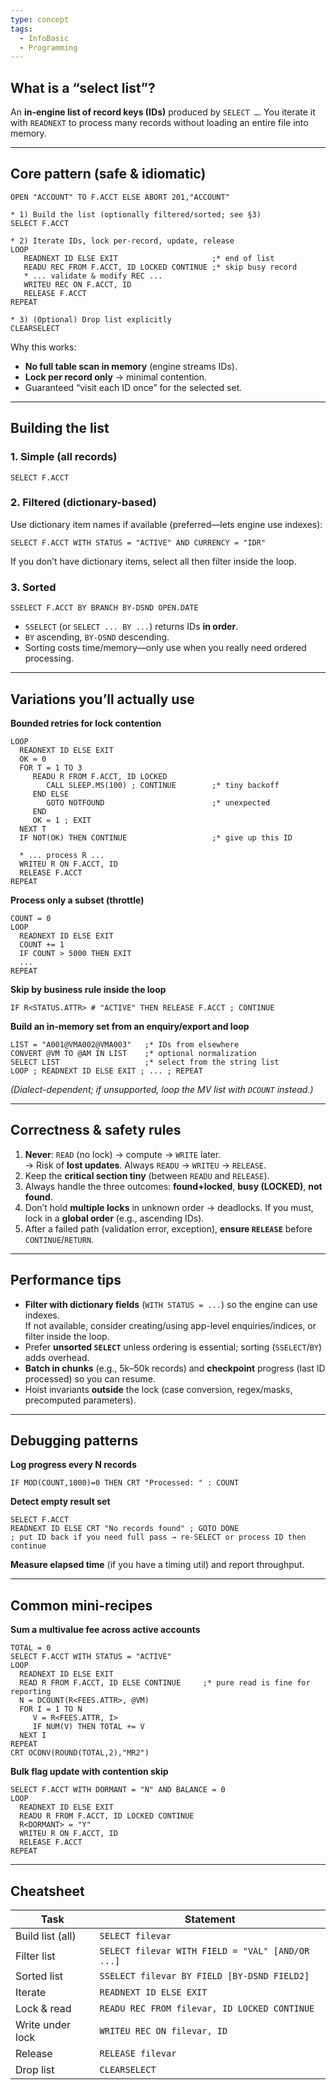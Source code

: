 ```yaml
---
type: concept
tags:
  - InfoBasic
  - Programming
---
```

## What is a “select list”?

An **in-engine list of record keys (IDs)** produced by `SELECT …`. You iterate it with `READNEXT` to process many records without loading an entire file into memory.

---
## Core pattern (safe & idiomatic)

```basic
OPEN "ACCOUNT" TO F.ACCT ELSE ABORT 201,"ACCOUNT"

* 1) Build the list (optionally filtered/sorted; see §3)
SELECT F.ACCT

* 2) Iterate IDs, lock per-record, update, release
LOOP
   READNEXT ID ELSE EXIT                     ;* end of list
   READU REC FROM F.ACCT, ID LOCKED CONTINUE ;* skip busy record
   * ... validate & modify REC ...
   WRITEU REC ON F.ACCT, ID
   RELEASE F.ACCT
REPEAT

* 3) (Optional) Drop list explicitly
CLEARSELECT
```

Why this works:

- **No full table scan in memory** (engine streams IDs).
- **Lock per record only** → minimal contention.
- Guaranteed “visit each ID once” for the selected set.

---
## Building the list

### 1. Simple (all records)

```basic
SELECT F.ACCT
```

### 2. Filtered (dictionary-based)

Use dictionary item names if available (preferred—lets engine use indexes):

```basic
SELECT F.ACCT WITH STATUS = "ACTIVE" AND CURRENCY = "IDR"
```

If you don’t have dictionary items, select all then filter inside the loop.

### 3. Sorted

```basic
SSELECT F.ACCT BY BRANCH BY-DSND OPEN.DATE
```

- `SSELECT` (or `SELECT ... BY ...`) returns IDs **in order**.
- `BY` ascending, `BY-DSND` descending.
- Sorting costs time/memory—only use when you really need ordered processing.

---
## Variations you’ll actually use

**Bounded retries for lock contention**

```basic
LOOP
  READNEXT ID ELSE EXIT
  OK = 0
  FOR T = 1 TO 3
     READU R FROM F.ACCT, ID LOCKED
        CALL SLEEP.MS(100) ; CONTINUE        ;* tiny backoff
     END ELSE
        GOTO NOTFOUND                        ;* unexpected
     END
     OK = 1 ; EXIT
  NEXT T
  IF NOT(OK) THEN CONTINUE                   ;* give up this ID

  * ... process R ...
  WRITEU R ON F.ACCT, ID
  RELEASE F.ACCT
REPEAT
```

**Process only a subset (throttle)**

```basic
COUNT = 0
LOOP
  READNEXT ID ELSE EXIT
  COUNT += 1
  IF COUNT > 5000 THEN EXIT
  ...
REPEAT
```

**Skip by business rule inside the loop**

```basic
IF R<STATUS.ATTR> # "ACTIVE" THEN RELEASE F.ACCT ; CONTINUE
```

**Build an in-memory set from an enquiry/export and loop**

```basic
LIST = "A001@VMA002@VMA003"   ;* IDs from elsewhere
CONVERT @VM TO @AM IN LIST    ;* optional normalization
SELECT LIST                   ;* select from the string list
LOOP ; READNEXT ID ELSE EXIT ; ... ; REPEAT
```

_(Dialect-dependent; if unsupported, loop the MV list with `DCOUNT` instead.)_

---
## Correctness & safety rules

1. **Never**: `READ` (no lock) → compute → `WRITE` later.  
    → Risk of **lost updates**. Always `READU` → `WRITEU` → `RELEASE`.
2. Keep the **critical section tiny** (between `READU` and `RELEASE`).
3. Always handle the three outcomes: **found+locked**, **busy (LOCKED)**, **not found**.
4. Don’t hold **multiple locks** in unknown order → deadlocks. If you must, lock in a **global order** (e.g., ascending IDs).
5. After a failed path (validation error, exception), **ensure `RELEASE`** before `CONTINUE`/`RETURN`.

---
## Performance tips

- **Filter with dictionary fields** (`WITH STATUS = ...`) so the engine can use indexes.  
    If not available, consider creating/using app-level enquiries/indices, or filter inside the loop.
- Prefer **unsorted `SELECT`** unless ordering is essential; sorting (`SSELECT`/`BY`) adds overhead.
- **Batch in chunks** (e.g., 5k–50k records) and **checkpoint** progress (last ID processed) so you can resume.
- Hoist invariants **outside** the lock (case conversion, regex/masks, precomputed parameters).

---
## Debugging patterns

**Log progress every N records**

```basic
IF MOD(COUNT,1000)=0 THEN CRT "Processed: " : COUNT
```

**Detect empty result set**

```basic
SELECT F.ACCT
READNEXT ID ELSE CRT "No records found" ; GOTO DONE
; put ID back if you need full pass → re-SELECT or process ID then continue
```

**Measure elapsed time** (if you have a timing util) and report throughput.

---
## Common mini-recipes

**Sum a multivalue fee across active accounts**

```basic
TOTAL = 0
SELECT F.ACCT WITH STATUS = "ACTIVE"
LOOP
  READNEXT ID ELSE EXIT
  READ R FROM F.ACCT, ID ELSE CONTINUE     ;* pure read is fine for reporting
  N = DCOUNT(R<FEES.ATTR>, @VM)
  FOR I = 1 TO N
     V = R<FEES.ATTR, I>
     IF NUM(V) THEN TOTAL += V
  NEXT I
REPEAT
CRT OCONV(ROUND(TOTAL,2),"MR2")
```

**Bulk flag update with contention skip**

```basic
SELECT F.ACCT WITH DORMANT = "N" AND BALANCE = 0
LOOP
  READNEXT ID ELSE EXIT
  READU R FROM F.ACCT, ID LOCKED CONTINUE
  R<DORMANT> = "Y"
  WRITEU R ON F.ACCT, ID
  RELEASE F.ACCT
REPEAT
```

---
## Cheatsheet
|Task|Statement|
|---|---|
|Build list (all)|`SELECT filevar`|
|Filter list|`SELECT filevar WITH FIELD = "VAL" [AND/OR ...]`|
|Sorted list|`SSELECT filevar BY FIELD [BY-DSND FIELD2]`|
|Iterate|`READNEXT ID ELSE EXIT`|
|Lock & read|`READU REC FROM filevar, ID LOCKED CONTINUE`|
|Write under lock|`WRITEU REC ON filevar, ID`|
|Release|`RELEASE filevar`|
|Drop list|`CLEARSELECT`|